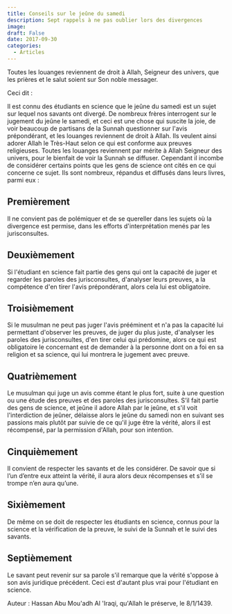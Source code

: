 ```yaml
---
title: Conseils sur le jeûne du samedi
description: Sept rappels à ne pas oublier lors des divergences
image:
draft: False
date: 2017-09-30
categories: 
  - Articles
---
```


Toutes les louanges reviennent de droit à Allah, Seigneur des univers, que les prières et le salut soient sur Son noble messager.

Ceci dit :

Il est connu des étudiants en science que le jeûne du samedi est un sujet sur lequel nos savants ont divergé. De nombreux frères interrogent sur le jugement du jeûne le samedi, et ceci est une chose qui suscite la joie, de voir beaucoup de partisans de la Sunnah questionner sur l'avis prépondérant, et les louanges reviennent de droit à Allah. Ils veulent ainsi adorer Allah le Très-Haut selon ce qui est conforme aux preuves religieuses. Toutes les louanges reviennent par mérite à Allah Seigneur des univers, pour le bienfait de voir la Sunnah se diffuser. Cependant il incombe de considérer certains points que les gens de science ont cités en ce qui concerne ce sujet. Ils sont nombreux, répandus et diffusés dans leurs livres, parmi eux :

## Premièrement
Il ne convient pas de polémiquer et de se quereller dans les sujets où la divergence est permise, dans les efforts d'interprétation menés par les jurisconsultes.

## Deuxièmement
Si l'étudiant en science fait partie des gens qui ont la capacité de juger et regarder les paroles des jurisconsultes, d'analyser leurs preuves, a la compétence d'en tirer l'avis prépondérant, alors cela lui est obligatoire.

## Troisièmement
Si le musulman ne peut pas juger l'avis prééminent et n'a pas la capacité lui permettant d'observer les preuves, de juger du plus juste, d'analyser les paroles des jurisconsultes, d'en tirer celui qui prédomine, alors ce qui est obligatoire le concernant est de demander à la personne dont on a foi en sa religion et sa science, qui lui montrera le jugement avec preuve.

## Quatrièmement
Le musulman qui juge un avis comme étant le plus fort, suite à une question ou une étude des preuves et des paroles des jurisconsultes. S’il fait partie des gens de science, et jeûne il adore Allah par le jeûne, et s'il voit l'interdiction de jeûner, délaisse alors le jeûne du samedi non en suivant ses passions mais plutôt par suivie de ce qu'il juge être la vérité, alors il est récompensé, par la permission d'Allah, pour son intention.

## Cinquièmement
Il convient de respecter les savants et de les considérer. De savoir que si l’un d’entre eux atteint la vérité, il aura alors deux récompenses et s’il se trompe n’en aura qu’une.

## Sixièmement
De même on se doit de respecter les étudiants en science, connus pour la science et la vérification de la preuve, le suivi de la Sunnah et le suivi des savants.

## Septièmement
Le savant peut revenir sur sa parole s'il remarque que la vérité s'oppose à son avis juridique précédent. Ceci est d'autant plus vrai pour l'étudiant en science.


Auteur : Hassan Abu Mou'adh Al 'Iraqi, qu'Allah le préserve, le 8/1/1439.